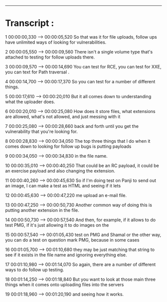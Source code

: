 

---

# Transcript :

1
00:00:00,330 --> 00:00:05,520
So that was it for file uploads, follow ups have unlimited ways of looking for vulnerabilities.

2
00:00:05,550 --> 00:00:09,560
There isn't a single volume type that's attached to testing for follow uploads there.

3
00:00:09,570 --> 00:00:14,690
You can test for RCE, you can test for XXE, you can text for Path traversal .

4
00:00:14,700 --> 00:00:17,370
So you can test for a number of different things.

5
00:00:17,610 --> 00:00:20,010
But it all comes down to understanding what the uploader does.

6
00:00:20,010 --> 00:00:25,080
How does it store files, what extensions are allowed, what's not allowed, and just messing with it

7
00:00:25,080 --> 00:00:28,660
back and forth until you get the vulnerability that you're looking for.

8
00:00:28,830 --> 00:00:34,050
The top three things that I do when it comes down to looking for follow up bugs is putting payloads

9
00:00:34,050 --> 00:00:34,830
in the file name.

10
00:00:35,010 --> 00:00:40,250
That could be an RC payload, it could be an exercise payload and also changing the extension.

11
00:00:40,260 --> 00:00:45,630
So if I'm doing test on Panji to send out an image, I can make a test as HTML and seeing if it lets

12
00:00:45,630 --> 00:00:47,220
me upload an e-mail file.

13
00:00:47,250 --> 00:00:50,730
Another common way of doing this is putting another extension in the file.

14
00:00:50,730 --> 00:00:57,540
And then, for example, if it allows to do test PMG, if it's just allowing it to do images on the

15
00:00:57,540 --> 00:01:05,430
test on PMG and Shamal or the other way, you can do a test on question mark PMG, because in some cases

16
00:01:05,700 --> 00:01:10,680
they may be just matching that string to see if it exists in the file name and ignoring everything else.

17
00:01:10,980 --> 00:01:14,070
So again, there are a number of different ways to do follow up testing.

18
00:01:14,250 --> 00:01:18,840
But you want to look at those main three things when it comes onto uploading files into the servers

19
00:01:18,960 --> 00:01:20,190
and seeing how it works.